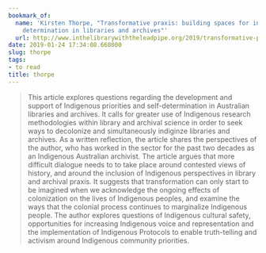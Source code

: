 ```yaml
---
bookmark_of:
  name: 'Kirsten Thorpe, "Transformative praxis: building spaces for indigenous self
    determination in libraries and archives"'
  url: http://www.inthelibrarywiththeleadpipe.org/2019/transformative-praxis/
date: 2019-01-24 17:34:08.668000
slug: thorpe
tags:
- to read
title: thorpe
---
```

> This article explores questions regarding the development and support of Indigenous priorities and self-determination in Australian libraries and archives. It calls for greater use of Indigenous research methodologies within library and archival science in order to seek ways to decolonize and simultaneously indiginze libraries and archives. As a written reflection, the article shares the perspectives of the author, who has worked in the sector for the past two decades as an Indigenous Australian archivist. The article argues that more difficult dialogue needs to to take place around contested views of history, and around the inclusion of Indigenous perspectives in library and archival praxis. It suggests that transformation can only start to be imagined when we acknowledge the ongoing effects of colonization on the lives of Indigenous peoples, and examine the ways that the colonial process continues to marginalize Indigenous people. The author explores questions of Indigenous cultural safety, opportunities for increasing Indigenous voice and representation and the implementation of Indigenous Protocols to enable truth-telling and activism around Indigenous community priorities.
